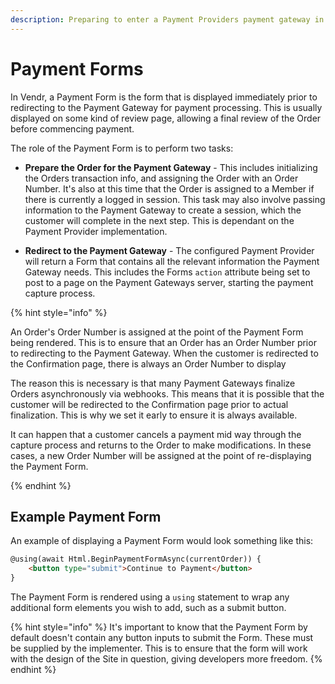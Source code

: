 ```yaml
---
description: Preparing to enter a Payment Providers payment gateway in Vendr, the eCommerce solution for Umbraco
---
```


# Payment Forms

In Vendr, a Payment Form is the form that is displayed immediately prior to redirecting to the Payment Gateway for payment processing. This is usually displayed on some kind of review page, allowing a final review of the Order before commencing payment.

The role of the Payment Form is to perform two tasks:

* **Prepare the Order for the Payment Gateway** - This includes initializing the Orders transaction info, and assigning the Order with an Order Number. It's also at this time that the Order is assigned to a Member if there is currently a logged in session. This task may also involve passing information to the Payment Gateway to create a session, which the customer will complete in the next step. This is dependant on the Payment Provider implementation.

* **Redirect to the Payment Gateway** - The configured Payment Provider will return a Form that contains all the relevant information the Payment Gateway needs. This includes the Forms `action` attribute being set to post to a page on the Payment Gateways server, starting the payment capture process.

{% hint style="info" %}

An Order's Order Number is assigned at the point of the Payment Form being rendered. This is to ensure that an Order has an Order Number prior to redirecting to the Payment Gateway. When the customer is redirected to the Confirmation page, there is always an Order Number to display

The reason this is necessary is that many Payment Gateways finalize Orders asynchronously via webhooks. This means that it is possible that the customer will be redirected to the Confirmation page prior to actual finalization. This is why we set it early to ensure it is always available.

It can happen that a customer cancels a payment mid way through the capture process and returns to the Order to make modifications. In these cases, a new Order Number will be assigned at the point of re-displaying the Payment Form.

{% endhint %}

## Example Payment Form

An example of displaying a Payment Form would look something like this:

````html
@using(await Html.BeginPaymentFormAsync(currentOrder)) {
    <button type="submit">Continue to Payment</button>
}

````

The Payment Form is rendered using a `using` statement to wrap any additional form elements you wish to add, such as a submit button.

{% hint style="info" %}
It's important to know that the Payment Form by default doesn't contain any button inputs to submit the Form. These must be supplied by the implementer. This is to ensure that the form will work with the design of the Site in question, giving developers more freedom.
{% endhint %}
